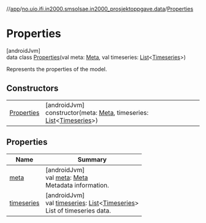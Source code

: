 //[app](../../../index.md)/[no.uio.ifi.in2000.smsolsae.in2000_prosjektoppgave.data](../index.md)/[Properties](index.md)

# Properties

[androidJvm]\
data class [Properties](index.md)(val meta: [Meta](../-meta/index.md), val timeseries: [List](https://kotlinlang.org/api/latest/jvm/stdlib/kotlin.collections/-list/index.html)&lt;[Timeseries](../-timeseries/index.md)&gt;)

Represents the properties of the model.

## Constructors

| | |
|---|---|
| [Properties](-properties.md) | [androidJvm]<br>constructor(meta: [Meta](../-meta/index.md), timeseries: [List](https://kotlinlang.org/api/latest/jvm/stdlib/kotlin.collections/-list/index.html)&lt;[Timeseries](../-timeseries/index.md)&gt;) |

## Properties

| Name | Summary |
|---|---|
| [meta](meta.md) | [androidJvm]<br>val [meta](meta.md): [Meta](../-meta/index.md)<br>Metadata information. |
| [timeseries](timeseries.md) | [androidJvm]<br>val [timeseries](timeseries.md): [List](https://kotlinlang.org/api/latest/jvm/stdlib/kotlin.collections/-list/index.html)&lt;[Timeseries](../-timeseries/index.md)&gt;<br>List of timeseries data. |
